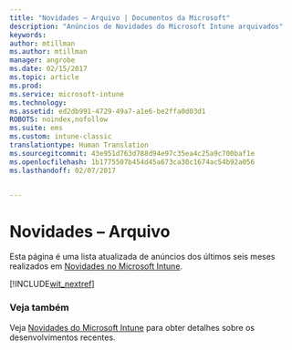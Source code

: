 ```yaml
---
title: "Novidades – Arquivo | Documentos da Microsoft"
description: "Anúncios de Novidades do Microsoft Intune arquivados"
keywords: 
author: mtillman
ms.author: mtillman
manager: angrobe
ms.date: 02/15/2017
ms.topic: article
ms.prod: 
ms.service: microsoft-intune
ms.technology: 
ms.assetid: ed2db991-4729-49a7-a1e6-be2ffa0d03d1
ROBOTS: noindex,nofollow
ms.suite: ems
ms.custom: intune-classic
translationtype: Human Translation
ms.sourcegitcommit: 43e951d763d788d94e97c35ea4c25a9c700baf1e
ms.openlocfilehash: 1b1775507b454d45a673ca30c1674ac54b92a056
ms.lasthandoff: 02/07/2017


---
```

# <a name="whats-new-archive"></a>Novidades – Arquivo

Esta página é uma lista atualizada de anúncios dos últimos seis meses realizados em [Novidades no Microsoft Intune](whats-new-in-microsoft-intune.md).

[!INCLUDE[wit_nextref](../includes/whats-new-last-six-months.md)]

### <a name="see-also"></a>Veja também
Veja [Novidades do Microsoft Intune](whats-new-in-microsoft-intune.md) para obter detalhes sobre os desenvolvimentos recentes.

